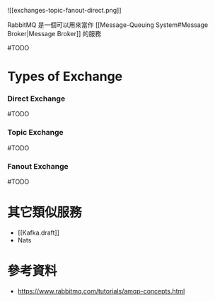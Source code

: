 ![[exchanges-topic-fanout-direct.png]]

RabbitMQ 是一個可以用來當作 [[Message-Queuing System#Message Broker|Message Broker]] 的服務

#TODO 

# Types of Exchange

### Direct Exchange

#TODO 

### Topic Exchange

#TODO 

### Fanout Exchange

#TODO 

# 其它類似服務

- [[Kafka.draft]]
- Nats

# 參考資料

- <https://www.rabbitmq.com/tutorials/amqp-concepts.html>